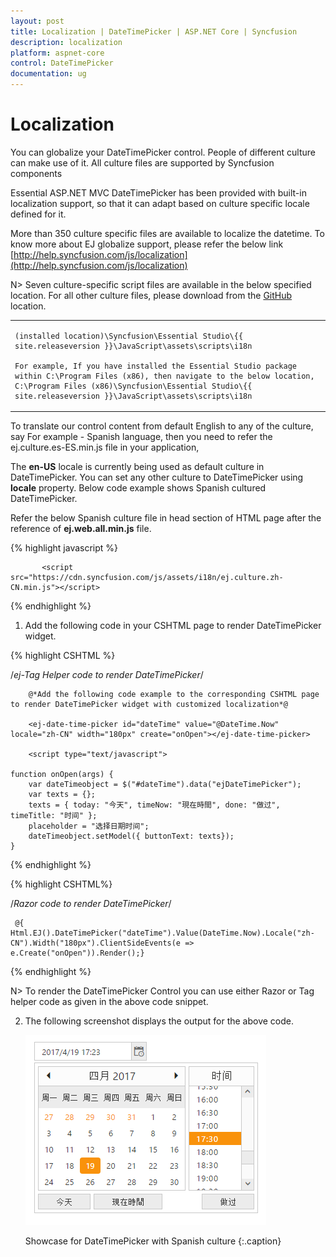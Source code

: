 ```yaml
---
layout: post
title: Localization | DateTimePicker | ASP.NET Core | Syncfusion
description: localization
platform: aspnet-core
control: DateTimePicker
documentation: ug
---
```


# Localization

You can globalize your DateTimePicker control. People of different culture can make use of it. All culture files are supported by Syncfusion components

Essential ASP.NET MVC DateTimePicker has been provided with built-in localization support, so that it can adapt based on culture specific locale defined for it. 

More than 350 culture specific files are available to localize the datetime. To know more about EJ globalize support, please refer the below link      
 [http://help.syncfusion.com/js/localization](http://help.syncfusion.com/js/localization) 

N> Seven culture-specific script files are available in the below specified location. For all other culture files, please download from the [GitHub](https://github.com/syncfusion/ej-global/tree/master/i18n) location.

<table>
<tr>
<td>

    (installed location)\Syncfusion\Essential Studio\{{ site.releaseversion }}\JavaScript\assets\scripts\i18n

    For example, If you have installed the Essential Studio package within C:\Program Files (x86), then navigate to the below location, 
    C:\Program Files (x86)\Syncfusion\Essential Studio\{{ site.releaseversion }}\JavaScript\assets\scripts\i18n

</td></tr>
</table>
To translate our control content from default English to any of the culture, say For example - Spanish language, then you need to refer the ej.culture.es-ES.min.js file in your application,

The **en-US** locale is currently being used as default culture in DateTimePicker. You can set any other culture to DateTimePicker using **locale** property. Below code example shows Spanish cultured DateTimePicker.

Refer the below Spanish culture file in head section of HTML page after the reference of **ej.web.all.min.js** file.

 {% highlight javascript %}
   
           <script src="https://cdn.syncfusion.com/js/assets/i18n/ej.culture.zh-CN.min.js"></script>
                
 {% endhighlight %}


   1. Add the following code in your CSHTML page to render DateTimePicker widget.

 {% highlight CSHTML %}

 /*ej-Tag Helper code to render DateTimePicker*/
	 
	    @*Add the following code example to the corresponding CSHTML page to render DateTimePicker widget with customized localization*@

		<ej-date-time-picker id="dateTime" value="@DateTime.Now" locale="zh-CN" width="180px" create="onOpen"></ej-date-time-picker>

        <script type="text/javascript">
    
    function onOpen(args) {
        var dateTimeobject = $("#dateTime").data("ejDateTimePicker");
        var texts = {};
        texts = { today: "今天", timeNow: "現在時間", done: "做过", timeTitle: "时间" };
        placeholder = "选择日期时间";
        dateTimeobject.setModel({ buttonText: texts});
    }

</script>

{% endhighlight %}

{% highlight CSHTML%}

/*Razor code to render DateTimePicker*/

     @{ Html.EJ().DateTimePicker("dateTime").Value(DateTime.Now).Locale("zh-CN").Width("180px").ClientSideEvents(e => e.Create("onOpen")).Render();}

{% endhighlight %}

N> To render the DateTimePicker Control you can use either Razor or Tag helper code as given in the above code snippet.
   
   
2. The following screenshot displays the output for the above code.

	![ASP.NET Core DateTimePicker Localization](Localization_images/Localization_img1.png)

    Showcase for DateTimePicker with Spanish culture
    {:.caption}

